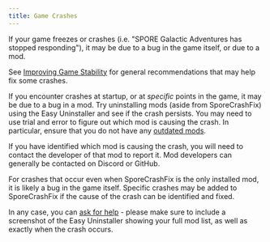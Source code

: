 ```yaml
---
title: Game Crashes
---
```

If your game freezes or crashes (i.e. "SPORE Galactic Adventures has stopped responding"), it may be due to a bug in the game itself, or due to a mod.

See [Improving Game Stability](improving-stability) for general recommendations that may help fix some crashes.

If you encounter crashes at startup, or at *specific* points in the game, it may be due to a bug in a mod. Try uninstalling mods (aside from SporeCrashFix) using the Easy Uninstaller and see if the crash persists. You may need to use trial and error to figure out which mod is causing the crash. In particular, ensure that you do not have any [outdated mods](outdated-mods).

If you have identified which mod is causing the crash, you will need to contact the developer of that mod to report it. Mod developers can generally be contacted on Discord or GitHub.

For crashes that occur even when SporeCrashFix is the only installed mod, it is likely a bug in the game itself. Specific crashes may be added to SporeCrashFix if the cause of the crash can be identified and fixed.

In any case, you can [ask for help](support) - please make sure to include a screenshot of the Easy Uninstaller showing your full mod list, as well as exactly when the crash occurs.
